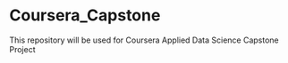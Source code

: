 # Coursera_Capstone
This repository will be used for Coursera Applied Data Science Capstone Project
